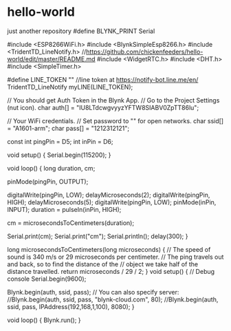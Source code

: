 # hello-world
just another repository
#define BLYNK_PRINT Serial

#include <ESP8266WiFi.h>
#include <BlynkSimpleEsp8266.h>
#include <TridentTD_LineNotify.h> //https://github.com/chickenfeeders/hello-world/edit/master/README.md
#include <WidgetRTC.h>
#include <DHT.h>
#include <SimpleTimer.h>

#define LINE_TOKEN   ""  //line token at https://notify-bot.line.me/en/ 
TridentTD_LineNotify myLINE(LINE_TOKEN);

// You should get Auth Token in the Blynk App.
// Go to the Project Settings (nut icon).
char auth[] = "IU8LTdcwgvyyzYFTW8SIABV0ZpTT86lu";

// Your WiFi credentials.
// Set password to "" for open networks.
char ssid[] = "A1601-arm";
char pass[] = "1212312121";

const int pingPin = D5;
int inPin = D6;


void setup() {
Serial.begin(115200);
}

void loop()
{
long duration, cm;

pinMode(pingPin, OUTPUT);


digitalWrite(pingPin, LOW);
delayMicroseconds(2);
digitalWrite(pingPin, HIGH);
delayMicroseconds(5);
digitalWrite(pingPin, LOW);
pinMode(inPin, INPUT);
duration = pulseIn(inPin, HIGH);

cm = microsecondsToCentimeters(duration);

Serial.print(cm);
Serial.print("cm");
Serial.println();
delay(300);
}

long microsecondsToCentimeters(long microseconds)
{
// The speed of sound is 340 m/s or 29 microseconds per centimeter.
// The ping travels out and back, so to find the distance of the
// object we take half of the distance travelled.
return microseconds / 29 / 2;
}
void setup()
{
  // Debug console
  Serial.begin(9600);

  Blynk.begin(auth, ssid, pass);
  // You can also specify server:
  //Blynk.begin(auth, ssid, pass, "blynk-cloud.com", 80);
  //Blynk.begin(auth, ssid, pass, IPAddress(192,168,1,100), 8080);
}

void loop()
{
  Blynk.run();
}
